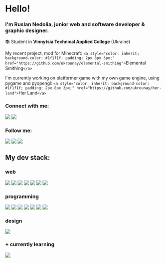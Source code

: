 # Hello!

### I'm Ruslan Nedolia, junior web and software developer & graphic designer.

📚 Student in **Vinnytsia Technical Applied College** (Ukraine)

My recent project, mod for Minecraft: `<a style="color: inherit; background-color: #1f1f1f; padding: 2px 8px 3px;" href="https://github.com/ukrounay/elemental-smithing">`Elemental Smithing`</a>`

I'm currently working on platformer game with my own game engine, using pygame and pyopengl: `<a style="color: inherit; background-color: #1f1f1f; padding: 2px 8px 3px;" href="https://github.com/ukrounay/her-land">`Her Land`</a>`

### Connect with me:

[![](https://img.shields.io/badge/Gmail-1f1f1f?style=for-the-badge&logo=gmail&logoColor=white&labelColor=D14836)](mailto:ukrounay@gmail.com)
[![](https://img.shields.io/badge/Telegram-1f1f1f?style=for-the-badge&logo=telegram&logoColor=white&labelColor=2CA5E0)](https://t.me/ukrounay)

### Follow me:

[![](https://img.shields.io/badge/Instagram-373737?style=for-the-badge&logo=instagram&logoColor=E4405F)](https://instagram.com/ukrounay)
[![](https://img.shields.io/badge/Dribbble-373737?style=for-the-badge&logo=dribbble&logoColor=EA4C89)](https://dribbble.com/ukrounay)
[![](https://img.shields.io/badge/Youtube-373737?style=for-the-badge&logo=youtube&logoColor=FF0000)](https://www.youtube.com/c/ukrounay)

## My dev stack:

### web

![](https://img.shields.io/badge/HTML-323330?style=for-the-badge&logo=html5&logoColor=E34F26)
![](https://img.shields.io/badge/CSS-1572B6?&style=for-the-badge&logo=css3&logoColor=white)
![](https://img.shields.io/badge/JavaScript-323330?style=for-the-badge&logo=javascript&logoColor=F7DF1E)
![](https://img.shields.io/badge/PHP-777BB4?style=for-the-badge&logo=php&logoColor=white)
![](https://img.shields.io/badge/MySQL-1f1f1f?style=for-the-badge&logo=mysql&logoColor=white)
![](https://img.shields.io/badge/Markdown-000000?style=for-the-badge&logo=markdown&logoColor=white)
![](https://img.shields.io/badge/Bootstrap-563D7C?style=for-the-badge&logo=bootstrap&logoColor=white)

### programming

![](https://img.shields.io/badge/Python-14354C?style=for-the-badge&logo=python&logoColor=white)
![](https://img.shields.io/badge/.NET-5C2D91?style=for-the-badge&logo=.net&logoColor=white)
![](https://img.shields.io/badge/C%23-239120?style=for-the-badge)
![](https://img.shields.io/badge/C-00599C?style=for-the-badge&logo=c&logoColor=white)
![](https://img.shields.io/badge/Arduino-00878F?style=for-the-badge&logo=arduino&logoColor=white)
![](https://img.shields.io/badge/C%2B%2B-00599C?style=for-the-badge&logo=c%2B%2B&logoColor=white)
![](https://img.shields.io/badge/Java-202020?style=for-the-badge&logo=openjdk&logoColor=ED8B00)

### design

![](https://img.shields.io/badge/Adobe_Illustrator-000?style=for-the-badge&logo=adobeillustrator&logoColor=FF9A00)

### + currently learning

![](https://img.shields.io/badge/OpenGL-5586A4?style=for-the-badge&logo=opengl&logoColor=white)
